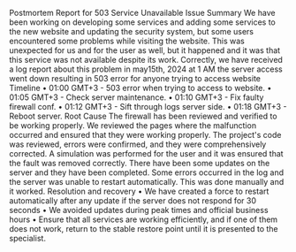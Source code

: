Postmortem
Report for 503 Service Unavailable
Issue Summary
We have been working on developing some services and adding some services to the new website and updating the security system, but some users encountered some problems while visiting the website. This was unexpected for us and for the user as well, but it happened and it was that this service was not available despite its work. Correctly, we have received a log report about this problem in may15th, 2024 at 1 AM the server access went down resulting in 503 error for anyone trying to access  website
Timeline
•	01:00 GMT+3 - 503 error when  trying to access to website.
•	01:05 GMT+3 - Check server maintenance.
•	01:10 GMT+3 - Fix faulty firewall conf.
•	01:12 GMT+3 - Sift through logs server side.
•	01:18 GMT+3 - Reboot server.
Root Cause
The firewall has been reviewed and verified to be working properly. 
We reviewed the pages where the malfunction occurred and ensured that they were working properly. 
The project's code was reviewed, errors were confirmed, and they were comprehensively corrected.
A simulation was performed for the user and it was ensured that the fault was removed correctly.
There have been some updates on the server and they have been completed. Some errors occurred in the log and the server was unable to restart automatically. This was done manually and it worked.
Resolution and recovery
•	We have created a force to restart automatically after any update if the server does not respond for 30 seconds 
•	We avoided updates during peak times and official business hours 
•	Ensure that all services are working efficiently, and if one of them does not work, return to the stable restore point until it is presented to the specialist.